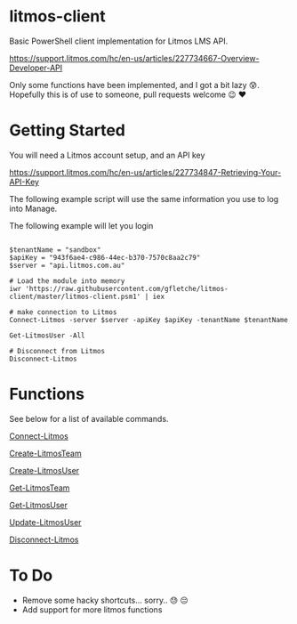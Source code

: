 # litmos-client

Basic PowerShell client implementation for Litmos LMS API.

https://support.litmos.com/hc/en-us/articles/227734667-Overview-Developer-API

Only some functions have been implemented, and I got a bit lazy :cold_sweat:. Hopefully this is of use to someone, pull requests welcome :wink: :heart:

# Getting Started

You will need a Litmos account setup, and an API key

https://support.litmos.com/hc/en-us/articles/227734847-Retrieving-Your-API-Key


The following example script will use the same information you use to log into Manage.

The following example will let you login

```

$tenantName = "sandbox"
$apiKey = "943f6ae4-c986-44ec-b370-7570c8aa2c79"
$server = "api.litmos.com.au"

# Load the module into memory
iwr 'https://raw.githubusercontent.com/gfletche/litmos-client/master/litmos-client.psm1' | iex

# make connection to Litmos
Connect-Litmos -server $server -apiKey $apiKey -tenantName $tenantName

Get-LitmosUser -All

# Disconnect from Litmos
Disconnect-Litmos
```

# Functions
See below for a list of available commands.

[Connect-Litmos](Litmos/Connect-Litmos.md)

[Create-LitmosTeam](Litmos/Create-LitmosTeam.md)

[Create-LitmosUser](Litmos/Create-LitmosUser.md)

[Get-LitmosTeam](Litmos/Get-LitmosTeam.md)

[Get-LitmosUser](Litmos/Get-LitmosUser.md)

[Update-LitmosUser](Litmos/Update-LitmosUser.md)

[Disconnect-Litmos](Litmos/Disonnect-Litmos.md)



# To Do

* Remove some hacky shortcuts... sorry.. :sweat: :pensive:
* Add support for more litmos functions